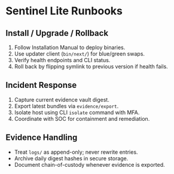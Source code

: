 # Sentinel Lite Runbooks

## Install / Upgrade / Rollback
1. Follow Installation Manual to deploy binaries.
2. Use updater client (`bin/next/`) for blue/green swaps.
3. Verify health endpoints and CLI status.
4. Roll back by flipping symlink to previous version if health fails.

## Incident Response
1. Capture current evidence vault digest.
2. Export latest bundles via `evidence/export`.
3. Isolate host using CLI `isolate` command with MFA.
4. Coordinate with SOC for containment and remediation.

## Evidence Handling
- Treat `logs/` as append-only; never rewrite entries.
- Archive daily digest hashes in secure storage.
- Document chain-of-custody whenever evidence is exported.
